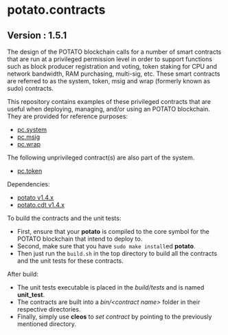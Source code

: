 # potato.contracts

## Version : 1.5.1

The design of the POTATO blockchain calls for a number of smart contracts that are run at a privileged permission level in order to support functions such as block producer registration and voting, token staking for CPU and network bandwidth, RAM purchasing, multi-sig, etc.  These smart contracts are referred to as the system, token, msig and wrap (formerly known as sudo) contracts.

This repository contains examples of these privileged contracts that are useful when deploying, managing, and/or using an POTATO blockchain.  They are provided for reference purposes:

   * [pc.system](https://github.com/POTATO-COIN/potato.contracts/tree/master/pc.system)
   * [pc.msig](https://github.com/POTATO-COIN/potato.contracts/tree/master/pc.msig)
   * [pc.wrap](https://github.com/POTATO-COIN/potato.contracts/tree/master/pc.wrap)

The following unprivileged contract(s) are also part of the system.
   * [pc.token](https://github.com/POTATO-COIN/potato.contracts/tree/master/pc.token)

Dependencies:
* [potato v1.4.x](https://github.com/POTATO-COIN/potato/releases/tag/v1.4.4)
* [potato.cdt v1.4.x](https://github.com/POTATO-COIN/potato.cdt/releases/tag/v1.4.1)

To build the contracts and the unit tests:
* First, ensure that your __potato__ is compiled to the core symbol for the POTATO blockchain that intend to deploy to.
* Second, make sure that you have ```sudo make install```ed __potato__.
* Then just run the ```build.sh``` in the top directory to build all the contracts and the unit tests for these contracts.

After build:
* The unit tests executable is placed in the _build/tests_ and is named __unit_test__.
* The contracts are built into a _bin/\<contract name\>_ folder in their respective directories.
* Finally, simply use __cleos__ to _set contract_ by pointing to the previously mentioned directory.
